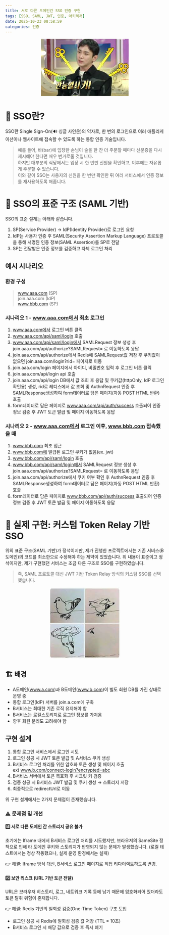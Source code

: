 ```yaml
---
title: 서로 다른 도메인간 SSO 인증 구현
tags: [SSO, SAML, JWT, 인증, 아키텍처]
date: 2025-10-23 08:58:59
categories: 인증
---
```



<p style="text-align:center;"><img src="/images/sso/1.jpeg" alt="SSO"></p>


# 🔐 SSO란?

SSO란 Single Sign-On(🔊 싱글 사인온)의 약자로, 한 번의 로그인으로 여러 애플리케이션이나 웹사이트에 접속할 수 있도록 하는 통합 인증 기술입니다.

> 예를 들어, 바(bar)에 입장한 손님이 술을 한 잔 더 주문할 때마다 신분증을 다시 제시해야 한다면 매우 번거로울 것입니다.  
하지만 대부분의 식당에서는 입장 시 한 번만 신원을 확인하고, 이후에는 자유롭게 주문할 수 있습니다.  
이와 같이 SSO는 사용자의 신원을 한 번만 확인한 뒤 여러 서비스에서 인증 정보를 재사용하도록 해줍니다.  

# 🧩 SSO의 표준 구조 (SAML 기반)

SSO의 표준 설계는 아래와 같습니다.

1. SP(Service Provider) → IdP(Identity Provider)로 로그인 요청
2. IdP는 사용자 인증 후 SAML(Security Assertion Markup Language) 프로토콜을 통해 서명된 인증 정보(SAML Assertion)를 SP로 전달
3. SP는 전달받은 인증 정보를 검증하고 자체 로그인 처리

## 예시 시나리오

### 환경 구성
> www.aaa.com (SP)  
join.aaa.com (IdP)  
www.bbb.com (SP)  

### 시나리오 1 - www.aaa.com에서 최초 로그인
1. www.aaa.com에서 로그인 버튼 클릭  
2. www.aaa.com/api/saml/login 호출  
3. www.aaa.com/api/saml/login에서 SAMLRequest 정보 생성 후 join.aaa.com/api/authorize?SAMLRequest= 로 이동하도록 응답  
4. join.aaa.com/api/authorize에서 Redis에 SAMLRequest값 저장 후 쿠키값이 없으면 join.aaa.com/login?rid= 페이지로 이동  
5. join.aaa.com/login 페이지에서 아이디, 비밀번호 입력 후 로그인 버튼 클릭  
6. join.aaa.com/api/login api 호출  
7. join.aaa.com/api/login DB에서 값 조회 후 응답 및 쿠키값(httpOnly, IdP 로그인 확인용) 생성, rid로 레디스에서 값 조회 및 AuthnRequest 인증 후 SAMLResponse생성하여 form데이터로 담은 페이지(자동 POST HTML 반환) 호출  
8. form데이터로 담은 페이지로 www.aaa.com/api/auth/success 호출되어 인증 정보 검증 후 JWT 토큰 발급 및 페이지 이동하도록 응답  
### 시나리오 2 - www.aaa.com에서 로그인 이후, www.bbb.com 접속했을 때
1. www.bbb.com 최초 접근  
2. www.bbb.com에 발급된 로그인 쿠키가 없음(ex. jwt)  
3. www.bbb.com/api/saml/login 호출  
4. www.bbb.com/api/saml/login에서 SAMLRequest 정보 생성 후 join.aaa.com/api/authorize?SAMLRequest= 로 이동하도록 응답  
5. join.aaa.com/api/authorize에서 쿠키 여부 확인 후 AuthnRequest 인증 후 SAMLResponse생성하여 form데이터로 담은 페이지(자동 POST HTML 반환) 호출  
6. form데이터로 담은 페이지로 www.bbb.com/api/auth/success 호출되어 인증 정보 검증 후 JWT 토큰 발급 및 페이지 이동하도록 응답  



# 🧠 실제 구현: 커스텀 Token Relay 기반 SSO
위의 표준 구조(SAML 기반)가 정석이지만,
제가 진행한 프로젝트에서는 기존 서비스(B도메인)의 코드를 최소한으로 수정해야 하는 제약이 있었습니다.
위 내용이 표준이고 정석이지만, 제가 구현했던 서비스는 조금 다른 구조로 SSO를 구현하였습니다.
> 즉, SAML 프로토콜 대신 JWT 기반 Token Relay 방식의 커스텀 SSO를 선택했습니다.


<p style="text-align:center;"><img src="/images/sso/2.jpeg" alt="SSO"></p>

## 🏗️ 배경
- A도메인(www.a.com)과 B도메인(www.b.com)이 별도 회원 DB를 가진 상태로 운영 중
- 통합 로그인(IdP) 서버를 join.a.com에 구축
- B서비스는 최대한 기존 로직 유지해야 함
- B서비스는 로컬스토리지로 로그인 정보를 가져옴
- 향후 회원 분리도 고려해야 함

## 구현 설계

1. 통합 로그인 서비스에서 로그인 시도  
2. 로그인 성공 시 JWT 토큰 발급 및 A서비스 쿠키 생성
3. B서비스 로그인 처리를 위한 암호화 토큰 생성 및 페이지 호출    
ex) www.b.com/connect-login?encrypted=abc  
4. B서비스 서버에서 토큰 복호화 후 시크릿 키 검증
5. 검증 성공 시 B서비스 JWT 발급 및 쿠키 생성 → 스토리지 저장
6. 최종적으로 redirectUrl로 이동

위 구현 설계에서는 2가지 문제점이 존재했습니다.

### ⚠️ 문제점 및 개선 
#### 1️⃣ 서로 다른 도메인 간 스토리지 공유 불가
초기에는 Iframe 내에서 B서비스 로그인 처리를 시도했지만,
브라우저의 SameSite 정책으로 인해
타 도메인 쿠키와 스토리지가 반영되지 않는 문제가 발생했습니다.
(로컬 테스트에서는 정상 작동했으나, 실제 운영 환경에서는 실패)

👉 해결: Iframe 방식 대신, B서비스 로그인 페이지로 직접 리다이렉트하도록 변경.

#### 2️⃣ 보안 리스크 (URL 기반 토큰 전달)

URL은 브라우저 히스토리, 로그, 네트워크 기록 등에 남기 때문에
암호화되어 있더라도 토큰 탈취 위험이 존재합니다.

👉 해결: Redis 기반의 일회성 검증(One-Time Token) 구조 도입  
- 로그인 성공 시 Redis에 일회성 검증 값 저장 (TTL = 10초)  
- B서비스 로그인 시 해당 값으로 검증 후 즉시 폐기
  









